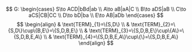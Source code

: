 $$
G:
\begin{cases}
S\to ACD|bBd|ab \\
A\to aB|aA|C \\
B\to aDS|aB \\
C\to aCS|CB|CC \\
D\to bD|ba \\
E\to AB|aDb
\end{cases}
$$
$$
\begin{align}
& \text{TERM}_{1}=\{S,D\} \\
& \text{TERM}_{2}=\{S,D\}\cup\{B,E\}=\{S,D,B,E\} \\
& \text{TERM}_{3}=\{S,D,B,E\}\cup\{A\}=\{S,D,B,E,A\} \\
& \text{TERM}_{4}=\{S,D,B,E,A\}\cup\{\}=\{S,D,B,E,A\}
\end{align}
$$